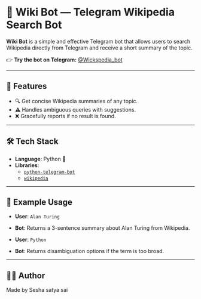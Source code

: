 # 🧠 Wiki Bot — Telegram Wikipedia Search Bot

**Wiki Bot** is a simple and effective Telegram bot that allows users to search Wikipedia directly from Telegram and receive a short summary of the topic.

👉 **Try the bot on Telegram:** [@Wickspedia_bot](https://t.me/Wickspedia_bot)

---

## 🚀 Features

- 🔍 Get concise Wikipedia summaries of any topic.
- ⚠️ Handles ambiguous queries with suggestions.
- ❌ Gracefully reports if no result is found.

---

## 🛠️ Tech Stack

- **Language**: Python 🐍  
- **Libraries**:
  - [`python-telegram-bot`](https://python-telegram-bot.org/)
  - [`wikipedia`](https://pypi.org/project/wikipedia/)

---

## 🧪 Example Usage

- **User**: `Alan Turing`  
- **Bot**: Returns a 3-sentence summary about Alan Turing from Wikipedia.

- **User**: `Python`  
- **Bot**: Returns disambiguation options if the term is too broad.

---

## 🙋‍♂️ Author

Made by Sesha satya sai
